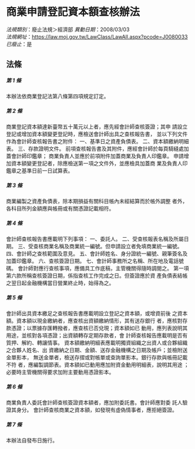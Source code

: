 # 商業申請登記資本額查核辦法

*法規類別*：廢止法規＞經濟部
*異動日期*：2008/03/03  
*法規網址*：https://law.moj.gov.tw/LawClass/LawAll.aspx?pcode=J0080033
*已廢止*：是


## 法條
##### 第 1 條
本辦法依商業登記法第八條第四項規定訂定。

##### 第 2 條
商業登記資本額達新臺幣五十萬元以上者，應先經會計師查核簽證；其申
請設立登記或增加資本額變更登記時，應檢送會計師出具之查核報告書，
並以下列文件作為會計師查核報告書之附件：
一、基準日之資產負債表。
二、資本額繳納明細表。
三、存款證明文件。
前項查核報告書及其附件，應經會計師於每頁騎縫處加蓋會計師印鑑章；
商業負責人並應於前項附件加蓋商業及負責人印鑑章。
申請增加資本額變更登記者，除應檢送第一項之文件外，並應檢具加蓋商
業及負責人印鑑章之基準日前一日試算表。


##### 第 3 條
商業編製之資產負債表，除本期損益有關科目帳內未經結算而於帳外調整
者外，各科目所列金額應與帳冊或有關憑證記載相符。

##### 第 4 條
會計師查核報告書應載明下列事項：
一、委託人。
二、受查核報表名稱及所屬日期。
三、受查核商業名稱及商業統一編號。但申請設立者免填商業統一編號。
四、會計師之查核範圍及意見。
五、會計師姓名、身分證統一編號、親筆簽名及加蓋印鑑章。
六、查核簽證日期。
七、會計師事務所之名稱、所在地及電話號碼。
會計師對應行查核事項，應備具工作底稿，主管機關得隨時調閱之。
第一項第六款所稱查核簽證日期，係指查核工作完成之日。但簽證應於資
產負債表結帳之翌日起金融機構當日營業終止時，始得為之。


##### 第 5 條
會計師出具資本繳足之查核報告書應載明設立登記之資本額，或增資前後
之資本額。資本額以現金繳納者，應查核出資額繳納情形，其有送存銀行
者，應核對存款憑證；以票據存匯轉撥者，應查核已否兌現；資本額如已
動用，應列表說明其用途，並核對各項憑證；出資額轉存定期存款者，會
計師查核報告應載明是否有質押、解約、轉讓情事。
資本額繳納明細表應載明獨資組織之出資人或合夥組織之合夥人姓名、出
資繳納之日期、金額、送存金融機構之日期及帳戶；並檢附送金單影本，
無送金單者，檢送存摺或對帳單或查詢單影本。銀行存款與帳冊記載不符
者，應編製調節表。資本額如已動用應加附資金動用明細表，說明其用途
；必要時主管機關得要求加附主要動用憑證影本。

##### 第 6 條
商業負責人委託會計師查核簽證資本額者，應加附委託書。會計師應對委
託人驗證其身分。
會計師查核商業之資本額，如發現有虛偽情事者，應拒絕簽證。

##### 第 7 條
本辦法自發布日施行。


